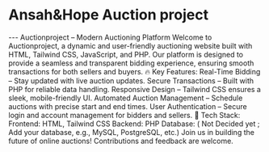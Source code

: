# Ansah&Hope Auction project
 ---  Auctionproject – Modern Auctioning Platform  Welcome to Auctionproject, a dynamic and user-friendly auctioning website built with HTML, Tailwind CSS, JavaScript, and PHP. Our platform is designed to provide a seamless and transparent bidding experience, ensuring smooth transactions for both sellers and buyers.  🔥 Key Features:  Real-Time Bidding – Stay updated with live auction updates.  Secure Transactions – Built with PHP for reliable data handling.  Responsive Design – Tailwind CSS ensures a sleek, mobile-friendly UI.  Automated Auction Management – Schedule auctions with precise start and end times.  User Authentication – Secure login and account management for bidders and sellers.   🚀 Tech Stack:  Frontend: HTML, Tailwind CSS  Backend: PHP  Database: ( Not Decided yet ; Add your database, e.g., MySQL, PostgreSQL, etc.)   Join us in building the future of online auctions! Contributions and feedback are welcome.
